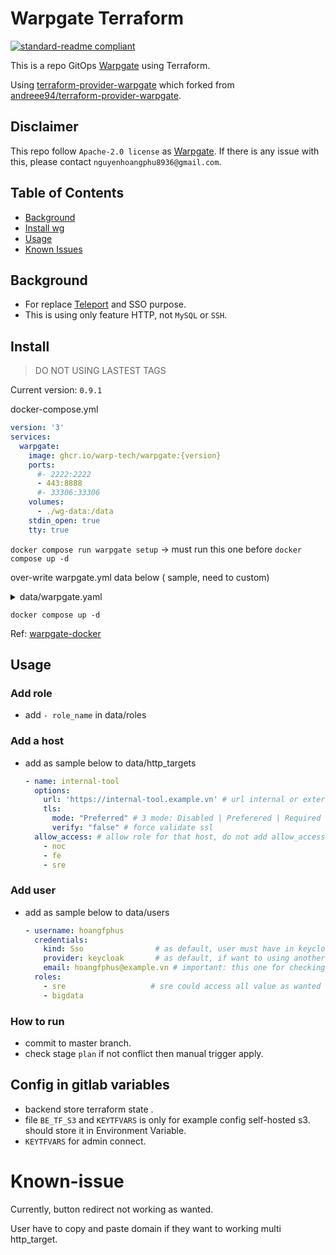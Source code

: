 # Warpgate Terraform

<!-- ![banner]() -->

[![standard-readme compliant](https://img.shields.io/badge/readme%20style-standard-brightgreen.svg?style=flat-square)](https://github.com/RichardLitt/standard-readme)

This is a repo GitOps [Warpgate](https://github.com/warp-tech/warpgate) using Terraform.

Using [terraform-provider-warpgate](https://github.com/hoangfphus/terraform-provider-warpgate) which forked from [andreee94/terraform-provider-warpgate](https://github.com/andreee94/terraform-provider-warpgate).

## Disclaimer
This repo follow `Apache-2.0 license` as [Warpgate](https://github.com/warp-tech/warpgate).
If there is any issue with this, please contact `nguyenhoangphu8936@gmail.com`.

## Table of Contents
- [Background](#background)
- [Install wg](#install)
- [Usage](#usage)
- [Known Issues](#known-issue)

## Background
- For replace [Teleport](https://goteleport.com/) and SSO purpose.
- This is using only feature HTTP, not `MySQL` or `SSH`.

## Install
> DO NOT USING LASTEST TAGS

Current version: `0.9.1`

docker-compose.yml
```yaml
version: '3'
services:
  warpgate:
    image: ghcr.io/warp-tech/warpgate:{version}
    ports:
      #- 2222:2222
      - 443:8888
      #- 33306:33306
    volumes:
      - ./wg-data:/data  
    stdin_open: true
    tty: true
```
`docker compose run warpgate setup` -> must run this one before `docker compose up -d`

over-write warpgate.yml data below ( sample, need to custom)

<details>
  <summary>data/warpgate.yaml</summary>

```yaml
---
sso_providers:
- name: keycloak #this one set in data/users, not label
  label: Example-SSO # show
  provider:
    type: custom #must have ( check in in document of WarpGate)
    client_id: warp-gate # get from keycloak
    client_secret: abcxyz # from keycloak
    issuer_url: https://keycloak.example.vn/realms/example #
    scopes: ['email'] # check for scope email only
- name: custom-v2
  label: gitlab
  provider:
    type: custom
    client_id: zxcvbnm # get from gitlab
    client_secret: asdzxcn # get from gitlab
    issuer_url: https://gitlab.example.vn
    scopes: ['email']
recordings:
  enable: true
  path: /data/recordings
external_host: domain|ip:port # replace 
database_url: "sqlite:/data/db"
ssh:
  enable: false # disable due to not using this feature
  listen: "0.0.0.0:2222"
  keys: /data/ssh-keys
  host_key_verification: prompt
http:
  enable: true
  listen: "0.0.0.0:8888"
  certificate: /data/wg.cert.pem #key letencrypt
  key: /data/wg.key.pem #key letencrypt
  trust_x_forwarded_headers: false
  session_max_age: 300m # session login last for 5hours
  cookie_max_age: 300m # same for cookie
mysql:
  enable: false # disable due to not using this feature
  listen: "0.0.0.0:33306"
  certificate: /data/tls.certificate.pem
  key: /data/tls.key.pem
log:
  retention: 7days
  send_to: ~     #to do: push log to wazuh to analyze and set active-respone to anti brute-force
config_provider: database
```

</details>

`docker compose up -d`


Ref: [warpgate-docker](https://github.com/warp-tech/warpgate/wiki/Getting-started-on-Docker)



## Usage
### Add role
- add `- role_name` in data/roles
### Add a host
- add as sample below to data/http_targets
  ```yaml
  - name: internal-tool
    options:
      url: 'https://internal-tool.example.vn' # url internal or external
      tls:
        mode: "Preferred" # 3 mode: Disabled | Preferered | Required
        verify: "false" # force validate ssl
    allow_access: # allow role for that host, do not add allow_access role if role not existed in data/roles
      - noc
      - fe
      - sre
  ```

### Add user
- add as sample below to data/users
  ```yaml
  - username: hoangfphus
    credentials:
      kind: Sso                # as default, user must have in keycloak that could login, currently not support password | kind must be `Sso` 
      provider: keycloak       # as default, if want to using another provider not keycloak, config in wg-data/config.yaml
      email: hoangfphus@example.vn # important: this one for checking in keycloak
    roles:
      - sre                   # sre could access all value as wanted
      - bigdata
  ```

### How to run
- commit to master branch.
- check stage `plan` if not conflict then manual trigger apply.

## Config in gitlab variables
- backend store terraform state .
- file `BE_TF_S3` and `KEYTFVARS` is only for example config self-hosted s3. should store it in Environment Variable.
- `KEYTFVARS` for admin connect.



# Known-issue
Currently, button redirect not working as wanted.

User have to copy and paste domain if they want to working multi http_target.